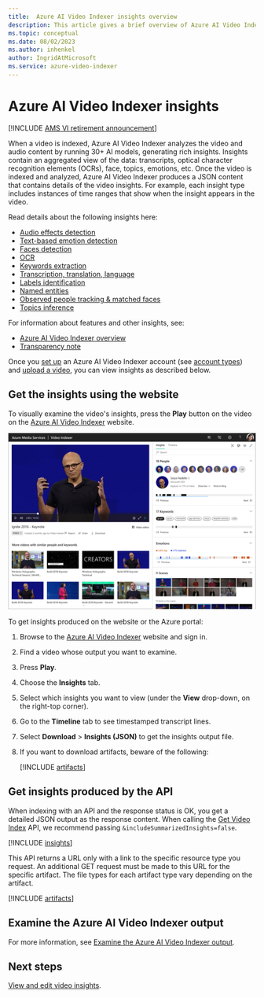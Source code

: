 ```yaml
---
title:  Azure AI Video Indexer insights overview
description: This article gives a brief overview of Azure AI Video Indexer insights.
ms.topic: conceptual
ms.date: 08/02/2023
ms.author: inhenkel
author: IngridAtMicrosoft
ms.service: azure-video-indexer
---
```


# Azure AI Video Indexer insights

[!INCLUDE [AMS VI retirement announcement](./includes/important-ams-retirement-avi-announcement.md)]

When a video is indexed, Azure AI Video Indexer analyzes the video and audio content by running 30+ AI models, generating rich insights. Insights contain an aggregated view of the data: transcripts, optical character recognition elements (OCRs), face, topics, emotions, etc. Once the video is indexed and analyzed, Azure AI Video Indexer produces a JSON content that contains details of the video insights. For example, each insight type includes instances of time ranges that show when the insight appears in the video. 

Read details about the following insights here:

- [Audio effects detection](audio-effects-detection-overview.md)
- [Text-based emotion detection](emotions-detection.md)
- [Faces detection](face-detection.md)
- [OCR](ocr.md)
- [Keywords extraction](keywords.md)
- [Transcription, translation, language](transcription-translation-lid.md)
- [Labels identification](labels-identification.md)
- [Named entities](named-entities.md)
- [Observed people tracking & matched faces](observed-matched-people.md)
- [Topics inference](topics-inference.md)

For information about features and other insights, see:

- [Azure AI Video Indexer overview](video-indexer-overview.md)
- [Transparency note](/legal/azure-video-indexer/transparency-note?context=/azure/azure-video-indexer/context/context)

Once you [set up](video-indexer-get-started.md) an Azure AI Video Indexer account (see [account types](accounts-overview.md)) and [upload a video](upload-index-videos.md), you can view insights as described below.

## Get the insights using the website

To visually examine the video's insights, press the **Play** button on the video on the [Azure AI Video Indexer](https://www.videoindexer.ai/) website. 

![Screenshot of the Insights tab in Azure AI Video Indexer.](./media/video-indexer-output-json/video-indexer-summarized-insights.png)

To get insights produced on the website or the Azure portal:

1. Browse to the [Azure AI Video Indexer](https://www.videoindexer.ai/) website and sign in.
1. Find a video whose output you want to examine.
1. Press **Play**.
1. Choose the **Insights** tab.
2. Select which insights you want to view (under the **View** drop-down, on the right-top corner).
3. Go to the **Timeline** tab to see timestamped transcript lines.
4. Select **Download** > **Insights (JSON)** to get the insights output file.
5. If you want to download artifacts, beware of the following:

    [!INCLUDE [artifacts](./includes/artifacts.md)]

## Get insights produced by the API

When indexing with an API and the response status is OK, you get a detailed JSON output as the response content. When calling the [Get Video Index](https://api-portal.videoindexer.ai/api-details#api=Operations&operation=Get-Video-Index) API, we recommend passing `&includeSummarizedInsights=false`. 

[!INCLUDE [insights](./includes/insights.md)]

This API returns a URL only with a link to the specific resource type you request. An additional GET request must be made to this URL for the specific artifact. The file types for each artifact type vary depending on the artifact.

[!INCLUDE [artifacts](./includes/artifacts.md)]

## Examine the Azure AI Video Indexer output

For more information, see [Examine the Azure AI Video Indexer output]( video-indexer-output-json-v2.md).

## Next steps

[View and edit video insights](video-indexer-view-edit.md).

